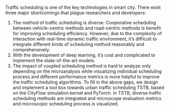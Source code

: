 Traffic scheduling is one of the key technologies in smart city.
There exist three major shortcomings that plague researchers and developers:
1) The method of traffic scheduling is diverse. Cooperative scheduling between vehicle-centric methods and road-centric methods is benefit for improving scheduling efficiency. However, due to the complexity of interaction with real-time dynamic traffic environment, it’s difficult to integrate different kinds of scheduling method reasonably and comprehensively.
2) With the development of deep learning, it’s cost and complicated to implement the state-of-the-art models.
3) The impact of coupled scheduling method is hard to analyze only depending on the microanalysis while visualizing individual scheduling process and different performance metrics is more helpful to improve the traffic scheduling algorithms.
To fill in the above gaps, we design and implement a tool box towards urban traffic scheduling TSTB, based on the CityFlow simulation kernel and PyTorch. 
In TSTB, diverse traffic scheduling methods are integrated and microscope evaluation metrics and microscopic scheduling process is visualized.
